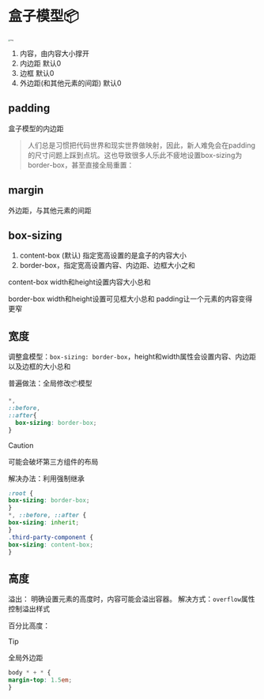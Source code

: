 # 盒子模型📦

<img src="./images/b2548b00-8f9b-11eb-ab90-d9ae814b240d.png" alt="img" style="zoom:25%;" />



1. 内容，由内容大小撑开
2. 内边距 默认0
3. 边框 默认0
4. 外边距(和其他元素的间距) 默认0

## padding

盒子模型的内边距

> 人们总是习惯把代码世界和现实世界做映射，因此，新人难免会在padding的尺寸问题上踩到点坑。这也导致很多人乐此不疲地设置box-sizing为border-box，甚至直接全局重置：



## margin

外边距，与其他元素的间距

## box-sizing

1. content-box (默认) 指定宽高设置的是盒子的内容大小
2. border-box，指定宽高设置内容、内边距、边框大小之和

content-box
width和height设置内容大小总和

border-box
width和height设置可见框大小总和
padding让一个元素的内容变得更窄

## 宽度

调整盒模型：`box-sizing: border-box`，height和width属性会设置内容、内边距以及边框的大小总和

普遍做法：全局修改📦模型

```css
*,
::before,
::after{
  box-sizing: border-box;
}
```

> [!caution]
>
> 可能会破坏第三方组件的布局
>
> 解决办法：利用强制继承
>
> ```css
> :root { 
> box-sizing: border-box;  
> } 
> *, ::before, ::after { 
> box-sizing: inherit;  
> }
> .third-party-component { 
> box-sizing: content-box; 
> }
> ```
>
> 

## 高度

溢出：
明确设置元素的高度时，内容可能会溢出容器。
解决方式：`overflow`属性控制溢出样式

百分比高度：

> [!tip]
>
> 全局外边距
>
> ```css
> body * + * {  
> margin-top: 1.5em; 
> }
> ```

